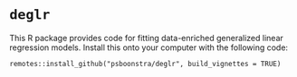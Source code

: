 # `deglr`

This R package provides code for fitting data-enriched generalized linear regression
models. Install this onto your computer with the following code: 

`remotes::install_github("psboonstra/deglr", build_vignettes = TRUE)`

